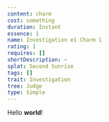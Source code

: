 ```yaml
---
content: charm
cost: something
duration: Instant
essence: 1
name: Investigation e1 Charm 1
rating: 1
requires: []
shortDescription: ~
splat: Second Sunrise
tags: []
trait: Investigation
tree: Judge
type: Simple
---
```


Hello **world**!

